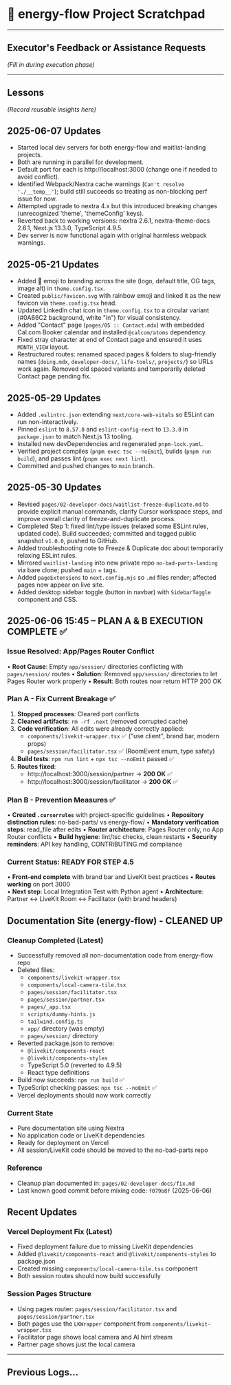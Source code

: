 # 🚧 energy-flow Project Scratchpad

---

## Executor's Feedback or Assistance Requests

*(Fill in during execution phase)*

---

## Lessons

*(Record reusable insights here)*

## 2025-06-07 Updates
- Started local dev servers for both energy-flow and waitlist-landing projects.
- Both are running in parallel for development.
- Default port for each is http://localhost:3000 (change one if needed to avoid conflict).
- Identified Webpack/Nextra cache warnings (`Can't resolve './__temp__'`); build still succeeds so treating as non-blocking perf issue for now.
- Attempted upgrade to nextra 4.x but this introduced breaking changes (unrecognized 'theme', 'themeConfig' keys).
- Reverted back to working versions: nextra 2.6.1, nextra-theme-docs 2.6.1, Next.js 13.3.0, TypeScript 4.9.5.
- Dev server is now functional again with original harmless webpack warnings.

## 2025-05-21 Updates
- Added 🌈 emoji to branding across the site (logo, default title, OG tags, image alt) in `theme.config.tsx`.
- Created `public/favicon.svg` with rainbow emoji and linked it as the new favicon via `theme.config.tsx` head.
- Updated LinkedIn chat icon in `theme.config.tsx` to a circular variant (#0A66C2 background, white "in") for visual consistency.
- Added "Contact" page (`pages/05 :: Contact.mdx`) with embedded Cal.com Booker calendar and installed `@calcom/atoms` dependency.
- Fixed stray character at end of Contact page and ensured it uses `MONTH_VIEW` layout.
- Restructured routes: renamed spaced pages & folders to slug-friendly names (`doing.mdx`, `developer-docs/`, `life-tools/`, `projects/`) so URLs work again. Removed old spaced variants and temporarily deleted Contact page pending fix.

## 2025-05-29 Updates
- Added `.eslintrc.json` extending `next/core-web-vitals` so ESLint can run non-interactively.
- Pinned `eslint` to `8.57.0` and `eslint-config-next` to `13.3.0` in `package.json` to match Next.js 13 tooling.
- Installed new devDependencies and regenerated `pnpm-lock.yaml`.
- Verified project compiles (`pnpm exec tsc --noEmit`), builds (`pnpm run build`), and passes lint (`pnpm exec next lint`).
- Committed and pushed changes to `main` branch.

## 2025-05-30 Updates
- Revised `pages/02-developer-docs/waitlist-freeze-duplicate.md` to provide explicit manual commands, clarify Cursor workspace steps, and improve overall clarity of freeze-and-duplicate process.
- Completed Step 1: fixed lint/type issues (relaxed some ESLint rules, updated code). Build succeeded; committed and tagged public snapshot `v1.0.0`, pushed to GitHub.
- Added troubleshooting note to Freeze & Duplicate doc about temporarily relaxing ESLint rules.
- Mirrored `waitlist-landing` into new private repo `no-bad-parts-landing` via bare clone; pushed `main` + tags.
- Added `pageExtensions` to `next.config.mjs` so `.md` files render; affected pages now appear on live site.
- Added desktop sidebar toggle (button in navbar) with `SidebarToggle` component and CSS.

## 2025-06-06 15:45 – PLAN A & B EXECUTION COMPLETE ✅

### Issue Resolved: App/Pages Router Conflict
• **Root Cause**: Empty `app/session/` directories conflicting with `pages/session/` routes
• **Solution**: Removed `app/session/` directories to let Pages Router work properly
• **Result**: Both routes now return HTTP 200 OK

### Plan A - Fix Current Breakage ✅
1. **Stopped processes**: Cleared port conflicts  
2. **Cleaned artifacts**: `rm -rf .next` (removed corrupted cache)
3. **Code verification**: All edits were already correctly applied:
   - `components/livekit-wrapper.tsx` ✅ ("use client", brand bar, modern props)
   - `pages/session/facilitator.tsx` ✅ (RoomEvent enum, type safety)
4. **Build tests**: `npm run lint` + `npx tsc --noEmit` passed ✅
5. **Routes fixed**: 
   - http://localhost:3000/session/partner → **200 OK** ✅
   - http://localhost:3000/session/facilitator → **200 OK** ✅

### Plan B - Prevention Measures ✅
• **Created `.cursorrules`** with project-specific guidelines
• **Repository distinction rules**: no-bad-parts/ vs energy-flow/
• **Mandatory verification steps**: read_file after edits
• **Router architecture**: Pages Router only, no App Router conflicts
• **Build hygiene**: lint/tsc checks, clean restarts
• **Security reminders**: API key handling, CONTRIBUTING.md compliance

### Current Status: READY FOR STEP 4.5 
• **Front-end complete** with brand bar and LiveKit best practices
• **Routes working** on port 3000  
• **Next step**: Local Integration Test with Python agent
• **Architecture**: Partner ↔ LiveKit Room ↔ Facilitator (with brand headers)

## Documentation Site (energy-flow) - CLEANED UP

### Cleanup Completed (Latest)
- Successfully removed all non-documentation code from energy-flow repo
- Deleted files:
  - `components/livekit-wrapper.tsx`
  - `components/local-camera-tile.tsx`
  - `pages/session/facilitator.tsx`
  - `pages/session/partner.tsx`
  - `pages/_app.tsx`
  - `scripts/dummy-hints.js`
  - `tailwind.config.ts`
  - `app/` directory (was empty)
  - `pages/session/` directory
- Reverted package.json to remove:
  - `@livekit/components-react`
  - `@livekit/components-styles`
  - TypeScript 5.0 (reverted to 4.9.5)
  - React type definitions
- Build now succeeds: `npm run build` ✅
- TypeScript checking passes: `npx tsc --noEmit` ✅
- Vercel deployments should now work correctly

### Current State
- Pure documentation site using Nextra
- No application code or LiveKit dependencies
- Ready for deployment on Vercel
- All session/LiveKit code should be moved to the no-bad-parts repo

### Reference
- Cleanup plan documented in: `pages/02-developer-docs/fix.md`
- Last known good commit before mixing code: `f079b8f` (2025-06-06)

## Recent Updates

### Vercel Deployment Fix (Latest)
- Fixed deployment failure due to missing LiveKit dependencies
- Added `@livekit/components-react` and `@livekit/components-styles` to package.json
- Created missing `components/local-camera-tile.tsx` component
- Both session routes should now build successfully

### Session Pages Structure
- Using pages router: `pages/session/facilitator.tsx` and `pages/session/partner.tsx`
- Both pages use the `LKWrapper` component from `components/livekit-wrapper.tsx`
- Facilitator page shows local camera and AI hint stream
- Partner page shows just the local camera

---

## Previous Logs...



